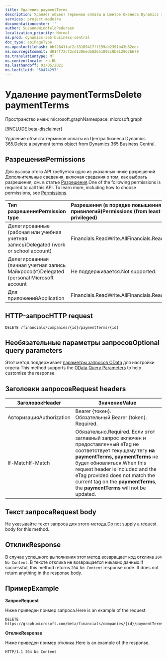 ```yaml
---
title: Удаление paymentTerms
description: Удаляет объект терминов оплаты в Центре бизнеса Dynamics 365.
services: project-madeira
documentationcenter: ''
author: SusanneWindfeldPedersen
localization_priority: Normal
ms.prod: dynamics-365-business-central
doc_type: apiPageType
ms.openlocfilehash: bbf2841faf2c33109417ff159ab2391b43b82edc
ms.sourcegitcommit: d014f72cf2cd130bedb02651092c0be12967b679
ms.translationtype: MT
ms.contentlocale: ru-RU
ms.lasthandoff: 03/05/2021
ms.locfileid: "50474297"
---
```

# <a name="delete-paymentterms"></a><span data-ttu-id="ee190-103">Удаление paymentTerms</span><span class="sxs-lookup"><span data-stu-id="ee190-103">Delete paymentTerms</span></span>

<span data-ttu-id="ee190-104">Пространство имен: microsoft.graph</span><span class="sxs-lookup"><span data-stu-id="ee190-104">Namespace: microsoft.graph</span></span>

[!INCLUDE [beta-disclaimer](../../includes/beta-disclaimer.md)]

<span data-ttu-id="ee190-105">Удаление объекта терминов оплаты из Центра бизнеса Dynamics 365.</span><span class="sxs-lookup"><span data-stu-id="ee190-105">Delete a payment terms object from Dynamics 365 Business Central.</span></span>

## <a name="permissions"></a><span data-ttu-id="ee190-106">Разрешения</span><span class="sxs-lookup"><span data-stu-id="ee190-106">Permissions</span></span>
<span data-ttu-id="ee190-p101">Для вызова этого API требуется одно из указанных ниже разрешений. Дополнительные сведения, включая сведения о том, как выбрать разрешения, см. в статье [Разрешения](/graph/permissions-reference).</span><span class="sxs-lookup"><span data-stu-id="ee190-p101">One of the following permissions is required to call this API. To learn more, including how to choose permissions, see [Permissions](/graph/permissions-reference).</span></span>

|<span data-ttu-id="ee190-109">Тип разрешения</span><span class="sxs-lookup"><span data-stu-id="ee190-109">Permission type</span></span> |<span data-ttu-id="ee190-110">Разрешения (в порядке повышения привилегий)</span><span class="sxs-lookup"><span data-stu-id="ee190-110">Permissions (from least to most privileged)</span></span>|
|:---------------|:------------------------------------------|
|<span data-ttu-id="ee190-111">Делегированные (рабочая или учебная учетная запись)</span><span class="sxs-lookup"><span data-stu-id="ee190-111">Delegated (work or school account)</span></span>|<span data-ttu-id="ee190-112">Financials.ReadWrite.All</span><span class="sxs-lookup"><span data-stu-id="ee190-112">Financials.ReadWrite.All</span></span> |
|<span data-ttu-id="ee190-113">Делегированная (личная учетная запись Майкрософт)</span><span class="sxs-lookup"><span data-stu-id="ee190-113">Delegated (personal Microsoft account</span></span>|<span data-ttu-id="ee190-114">Не поддерживается.</span><span class="sxs-lookup"><span data-stu-id="ee190-114">Not supported.</span></span>|
|<span data-ttu-id="ee190-115">Для приложений</span><span class="sxs-lookup"><span data-stu-id="ee190-115">Application</span></span>|<span data-ttu-id="ee190-116">Financials.ReadWrite.All</span><span class="sxs-lookup"><span data-stu-id="ee190-116">Financials.ReadWrite.All</span></span>|

## <a name="http-request"></a><span data-ttu-id="ee190-117">HTTP-запрос</span><span class="sxs-lookup"><span data-stu-id="ee190-117">HTTP request</span></span>
```
DELETE /financials/companies/{id}/paymentTerms/{id}
```

## <a name="optional-query-parameters"></a><span data-ttu-id="ee190-118">Необязательные параметры запросов</span><span class="sxs-lookup"><span data-stu-id="ee190-118">Optional query parameters</span></span>
<span data-ttu-id="ee190-119">Этот метод поддерживает [параметры запросов OData](/graph/query-parameters) для настройки ответа.</span><span class="sxs-lookup"><span data-stu-id="ee190-119">This method supports the [OData Query Parameters](/graph/query-parameters) to help customize the response.</span></span>

## <a name="request-headers"></a><span data-ttu-id="ee190-120">Заголовки запросов</span><span class="sxs-lookup"><span data-stu-id="ee190-120">Request headers</span></span>

|<span data-ttu-id="ee190-121">Заголовок</span><span class="sxs-lookup"><span data-stu-id="ee190-121">Header</span></span>         |<span data-ttu-id="ee190-122">Значение</span><span class="sxs-lookup"><span data-stu-id="ee190-122">Value</span></span>                     |
|---------------|--------------------------|
|<span data-ttu-id="ee190-123">Авторизация</span><span class="sxs-lookup"><span data-stu-id="ee190-123">Authorization</span></span>  |<span data-ttu-id="ee190-p102">Bearer {токен}. Обязательный.</span><span class="sxs-lookup"><span data-stu-id="ee190-p102">Bearer {token}. Required.</span></span> |
|<span data-ttu-id="ee190-126">If-Match</span><span class="sxs-lookup"><span data-stu-id="ee190-126">If-Match</span></span>       |<span data-ttu-id="ee190-127">Обязательно.</span><span class="sxs-lookup"><span data-stu-id="ee190-127">Required.</span></span> <span data-ttu-id="ee190-128">Если этот заглавный запрос включен и предоставленный eTag не соответствует текущему тегу **на paymentTerms,** **paymentTerms** не будет обновляться.</span><span class="sxs-lookup"><span data-stu-id="ee190-128">When this request header is included and the eTag provided does not match the current tag on the **paymentTerms**, the **paymentTerms** will not be updated.</span></span> |

## <a name="request-body"></a><span data-ttu-id="ee190-129">Текст запроса</span><span class="sxs-lookup"><span data-stu-id="ee190-129">Request body</span></span>
<span data-ttu-id="ee190-130">Не указывайте текст запроса для этого метода.</span><span class="sxs-lookup"><span data-stu-id="ee190-130">Do not supply a request body for this method.</span></span>

## <a name="response"></a><span data-ttu-id="ee190-131">Отклик</span><span class="sxs-lookup"><span data-stu-id="ee190-131">Response</span></span>
<span data-ttu-id="ee190-p104">В случае успешного выполнения этот метод возвращает код отклика ```204 No Content```. В тексте отклика не возвращается никаких данных.</span><span class="sxs-lookup"><span data-stu-id="ee190-p104">If successful, this method returns ```204 No Content``` response code. It does not return anything in the response body.</span></span>

## <a name="example"></a><span data-ttu-id="ee190-134">Пример</span><span class="sxs-lookup"><span data-stu-id="ee190-134">Example</span></span>

<span data-ttu-id="ee190-135">**Запрос**</span><span class="sxs-lookup"><span data-stu-id="ee190-135">**Request**</span></span>

<span data-ttu-id="ee190-136">Ниже приведен пример запроса.</span><span class="sxs-lookup"><span data-stu-id="ee190-136">Here is an example of the request.</span></span>

```http
DELETE https://graph.microsoft.com/beta/financials/companies/{id}/paymentTerms/{id}
```

<span data-ttu-id="ee190-137">**Отклик**</span><span class="sxs-lookup"><span data-stu-id="ee190-137">**Response**</span></span> 

<span data-ttu-id="ee190-138">Ниже приведен пример отклика.</span><span class="sxs-lookup"><span data-stu-id="ee190-138">Here is an example of the response.</span></span> 

```http
HTTP/1.1 204 No Content
```


